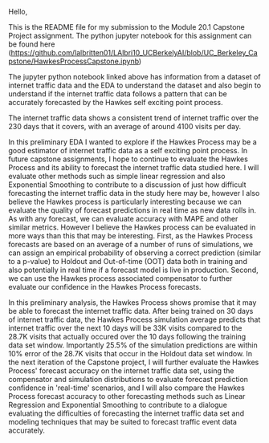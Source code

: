Hello,

This is the README file for my submission to the Module 20.1 Capstone Project assignment. The python jupyter notebook for this assignment can be found here (https://github.com/lalbritten01/LAlbri10_UCBerkelyAI/blob/UC_Berkeley_Capstone/HawkesProcessCapstone.ipynb)

The jupyter python notebook linked above has information from a dataset of internet traffic data and the EDA to understand the dataset and also begin to understand if the internet traffic data follows a pattern that can be accurately forecasted by the Hawkes self exciting point process.

The internet traffic data shows a consistent trend of internet traffic over the 230 days that it covers, with an average of around 4100 visits per day.

In this preliminary EDA I wanted to explore if the Hawkes Process may be a good estimator of internet traffic data as a self exciting point process. In future capstone assignments, I hope to continue to evaluate the Hawkes Process and its ability to 
forecast the internet traffic data studied here. I will evaluate other methods such as simple linear regression and also Exponential Smoothing to contribute to a discussion of just how difficult forecasting the internet traffic data in the study here may be,
however I also believe the Hawkes process is particularly interesting because we can evaluate the quality of forecast predictions in real time as new data rolls in. As with any forecast, we can evaluate accuracy with MAPE and other similar metrics.
However I believe the Hawkes process can be evaluated in more ways than this that may be interesting. First, as the Hawkes Process forecasts are based on an average of a number of runs of simulations, we can assign an empirical probability of observing a correct prediction (similar to a p-value) to Holdout and Out-of-time (OOT) data both in training
and also potentially in real time if a forecast model is live in production. Second, we can use the Hawkes process associated compensator to further evaluate our confidence in the Hawkes Process forecasts.

In this preliminary analysis, the Hawkes Process shows promise that it may be able to forecast the internet traffic data. After being trained on 30 days of internet traffic data, the Hawkes Process simulation average predicts that internet traffic over the next 10 days will be 33K visits
compared to the 28.7K visits that actually occured over the 10 days following the training data set window. Importantly 25.5% of the simulation predictions are within 10% error of the 28.7K visits that occur in the Holdout data set window. In the next iteration of the Capstone project,
I will further evaluate the Hawkes Process' forecast accuracy on the internet traffic data set, using the compensator and simulation distributions to evaluate forecast prediction confidence in 'real-time' scenarios, and I will also compare the Hawkes Process forecast accuracy to other forecasting methods
such as Linear Regression and Exponential Smoothing to contribute to a dialogue evaluating the difficulties of forecasting the internet traffic data set and modeling techniques that may be suited to forecast traffic event data accurately.
